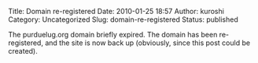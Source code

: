 Title: Domain re-registered
Date: 2010-01-25 18:57
Author: kuroshi
Category: Uncategorized
Slug: domain-re-registered
Status: published

The purduelug.org domain briefly expired. The domain has been
re-registered, and the site is now back up (obviously, since this post
could be created).
